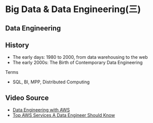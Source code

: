 # Big Data & Data Engineering(三)

## Data Engineering 
## History 
- The early days: 1980 to 2000, from data warehousing to the web
- The early 2000s: The Birth of Contemporary Data Engineering

Terms 
- SQL, BI, MPP, Distributed Computing

## Video Source
- [Data Engineering with AWS](https://www.youtube.com/watch?v=0HGzfO7hseI)
- [Top AWS Services A Data Engineer Should Know](https://www.youtube.com/watch?v=tykcCf-Zz1M)
